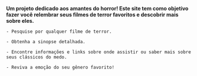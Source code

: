 **Um projeto dedicado aos amantes do horror! Este site tem como objetivo fazer você relembrar seus filmes de terror favoritos e descobrir mais sobre eles.**

``- Pesquise por qualquer filme de terror.``

``- Obtenha a sinopse detalhada.``

``- Encontre informações e links sobre onde assistir ou saber mais sobre seus clássicos do medo.``

``- Reviva a emoção do seu gênero favorito!``
